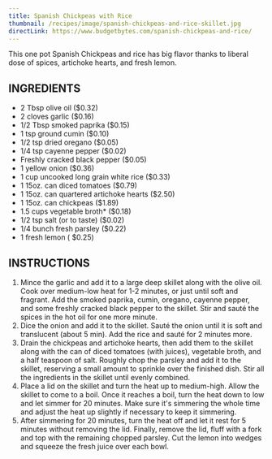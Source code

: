 ```yaml
---
title: Spanish Chickpeas with Rice
thumbnail: /recipes/image/spanish-chickpeas-and-rice-skillet.jpg
directLink: https://www.budgetbytes.com/spanish-chickpeas-and-rice/
---
```

This one pot Spanish Chickpeas and rice has big flavor thanks to liberal dose of spices, artichoke hearts, and fresh lemon. 

## INGREDIENTS

* 2 Tbsp olive oil ($0.32)
* 2 cloves garlic ($0.16)
* 1/2 Tbsp smoked paprika ($0.15)
* 1 tsp ground cumin ($0.10)
* 1/2 tsp dried oregano ($0.05)
* 1/4 tsp cayenne pepper ($0.02)
* Freshly cracked black pepper ($0.05)
* 1 yellow onion ($0.36)
* 1 cup uncooked long grain white rice ($0.33)
* 1 15oz. can diced tomatoes ($0.79)
* 1 15oz. can quartered artichoke hearts ($2.50)
* 1 15oz. can chickpeas ($1.89)
* 1.5 cups vegetable broth* ($0.18)
* 1/2 tsp salt (or to taste) ($0.02)
* 1/4 bunch fresh parsley ($0.22)
* 1 fresh lemon ( $0.25)

## INSTRUCTIONS
1. Mince the garlic and add it to a large deep skillet along with the olive oil. Cook over medium-low heat for 1-2 minutes, or just until soft and fragrant. Add the smoked paprika, cumin, oregano, cayenne pepper, and some freshly cracked black pepper to the skillet. Stir and sauté the spices in the hot oil for one more minute.
2. Dice the onion and add it to the skillet. Sauté the onion until it is soft and translucent (about 5 min). Add the rice and sauté for 2 minutes more.
3. Drain the chickpeas and artichoke hearts, then add them to the skillet along with the can of diced tomatoes (with juices), vegetable broth, and a half teaspoon of salt. Roughly chop the parsley and add it to the skillet, reserving a small amount to sprinkle over the finished dish. Stir all the ingredients in the skillet until evenly combined.
4. Place a lid on the skillet and turn the heat up to medium-high. Allow the skillet to come to a boil. Once it reaches a boil, turn the heat down to low and let simmer for 20 minutes. Make sure it's simmering the whole time and adjust the heat up slightly if necessary to keep it simmering.
5. After simmering for 20 minutes, turn the heat off and let it rest for 5 minutes without removing the lid. Finally, remove the lid, fluff with a fork and top with the remaining chopped parsley. Cut the lemon into wedges and squeeze the fresh juice over each bowl.